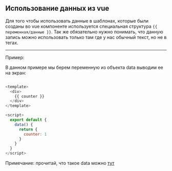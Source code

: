 ## Использование данных из vue

Для того чтобы использовать данные в шаблонах, которые были созданы во vue компоненте используется специальная структура `{{ переменная/данные }}`. Так же обязательно нужно понимать, что данную запись можно использовать только там где у нас обычный текст, но не в тегах.

---

Пример:

В данном примере мы берем переменную из объекта data выводим ее на экран:

```javascript

<template>
  <div>
    {{ counter }}
  </div>
</template>

<script>
  export default {
    data() {
      return {
        counter: 1
      }
    }
  }
</script>


```

Примечание: прочитай, что такое data можно [тут][1]

[1]: Components-inside-vue-template/data.md
